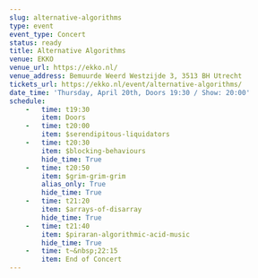 ```yaml
---
slug: alternative-algorithms
type: event
event_type: Concert
status: ready
title: Alternative Algorithms
venue: EKKO
venue_url: https://ekko.nl/
venue_address: Bemuurde Weerd Westzijde 3, 3513 BH Utrecht
tickets_url: https://ekko.nl/event/alternative-algorithms/
date_time: 'Thursday, April 20th, Doors 19:30 / Show: 20:00'
schedule:
    -   time: t19:30
        item: Doors
    -   time: t20:00
        item: $serendipitous-liquidators
    -   time: t20:30
        item: $blocking-behaviours
        hide_time: True
    -   time: t20:50
        item: $grim-grim-grim
        alias_only: True
        hide_time: True
    -   time: t21:20
        item: $arrays-of-disarray
        hide_time: True
    -   time: t21:40
        item: $piraran-algorithmic-acid-music
        hide_time: True
    -   time: t~&nbsp;22:15
        item: End of Concert
---
```

